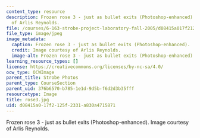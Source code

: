 ```yaml
---
content_type: resource
description: Frozen rose 3 - just as bullet exits (Photoshop-enhanced). Image courtesy
  of Arlis Reynolds.
file: /courses/6-163-strobe-project-laboratory-fall-2005/d08415a017f2125f2331a830a4715871_rose3.jpg
file_type: image/jpeg
image_metadata:
  caption: Frozen rose 3 - just as bullet exits (Photoshop-enhanced).
  credit: Image courtesy of Arlis Reynolds.
  image-alt: Frozen rose 3 - just as bullet exits (Photoshop-enhanced).
learning_resource_types: []
license: https://creativecommons.org/licenses/by-nc-sa/4.0/
ocw_type: OCWImage
parent_title: Strobe Photos
parent_type: CourseSection
parent_uid: 376b6570-b785-1e1d-9d5b-f6d2d3b35fff
resourcetype: Image
title: rose3.jpg
uid: d08415a0-17f2-125f-2331-a830a4715871
---
```

Frozen rose 3 - just as bullet exits (Photoshop-enhanced). Image courtesy of Arlis Reynolds.